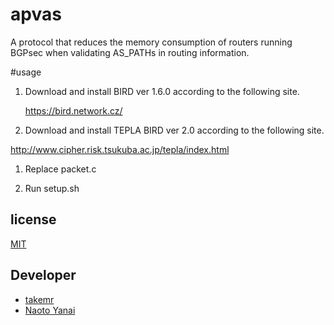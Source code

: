 # apvas
A protocol that reduces the memory consumption of routers running BGPsec when validating AS_PATHs in routing information.

#usage
1. Download and install BIRD ver 1.6.0 according to the following site.

   https://bird.network.cz/

1. Download and install TEPLA BIRD ver 2.0 according to the following site.
  
  http://www.cipher.risk.tsukuba.ac.jp/tepla/index.html

1. Replace packet.c

1. Run setup.sh

## license

[MIT](https://opensource.org/licenses/mit-license.php)

## Developer

- [takemr](https://github.com/takemr)
- [Naoto Yanai](https://github.com/naotoyanai)
